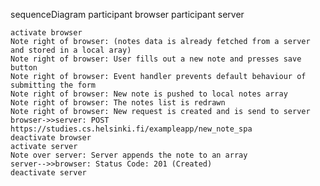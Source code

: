 sequenceDiagram
    participant browser
    participant server

    activate browser
    Note right of browser: (notes data is already fetched from a server and stored in a local aray)
    Note right of browser: User fills out a new note and presses save button
    Note right of browser: Event handler prevents default behaviour of submitting the form
    Note right of browser: New note is pushed to local notes array
    Note right of browser: The notes list is redrawn
    Note right of browser: New request is created and is send to server
    browser->>server: POST https://studies.cs.helsinki.fi/exampleapp/new_note_spa
    deactivate browser
    activate server
    Note over server: Server appends the note to an array
    server-->>browser: Status Code: 201 (Created)
    deactivate server